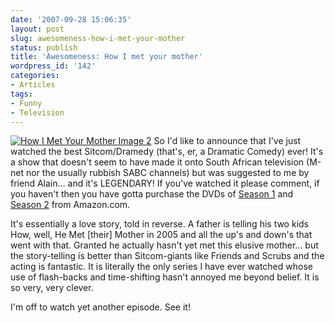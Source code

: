 ```yaml
---
date: '2007-09-28 15:06:35'
layout: post
slug: awesomeness-how-i-met-your-mother
status: publish
title: 'Awesomeness: How I met your mother'
wordpress_id: '142'
categories:
- Articles
tags:
- Funny
- Television
---
```


[![How I Met Your Mother Image 2](http://timk.co.za/wp-content/uploads/2007/09/himym21.png)](http://www.timokeller.net/2007/09/28/awesomeness-how-i-met-your-mother/how-i-met-your-mother-image-2/)
So I'd like to announce that I've just watched the best Sitcom/Dramedy (that's, er, a Dramatic Comedy) ever! It's a show that doesn't seem to have made it onto South African television (M-net nor the usually rubbish SABC channels) but was suggested to me by friend Alain... and it's LEGENDARY! If you've watched it please comment, if you haven't then you have gotta purchase the DVDs of [Season 1](http://www.amazon.com/How-Met-Your-Mother-Season/dp/B000HT3P7E/ref=pd_bbs_sr_2/104-0383657-0607120?ie=UTF8&s=dvd&qid=1190984086&sr=8-2) and [Season 2](http://www.amazon.com/How-Met-Your-Mother-Season/dp/B000TM1CKQ/ref=pd_bbs_sr_1/104-0383657-0607120?ie=UTF8&s=dvd&qid=1190984086&sr=8-1) from Amazon.com.

It's essentially a love story, told in reverse. A father is telling his two kids How, well, He Met [their] Mother in 2005 and all the up's and down's that went with that. Granted he actually hasn't yet met this elusive mother... but the story-telling is better than Sitcom-giants like Friends and Scrubs and the acting is fantastic. It is literally the only series I have ever watched whose use of flash-backs and time-shifting hasn't annoyed me beyond belief. It is so very, very clever.

I'm off to watch yet another episode. See it!
